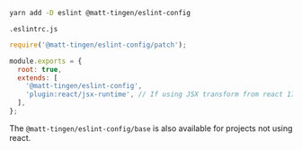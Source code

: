 ```sh
yarn add -D eslint @matt-tingen/eslint-config
```

`.eslintrc.js`

```js
require('@matt-tingen/eslint-config/patch');

module.exports = {
  root: true,
  extends: [
    '@matt-tingen/eslint-config',
    'plugin:react/jsx-runtime', // If using JSX transform from react 17
  ],
};
```

The `@matt-tingen/eslint-config/base` is also available for projects not using
react.
